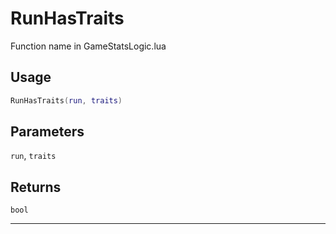 # RunHasTraits
Function name in GameStatsLogic.lua
## Usage
```lua
RunHasTraits(run, traits)
```
## Parameters
`run`, `traits`
## Returns
`bool`

---